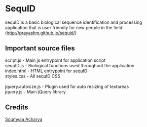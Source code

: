 SequID
======
sequID is a basic biological sequence identification and processing application that is user friendly for new people in the field. (http://prayashm.github.io/sequid/)
 
<h2>Important source files</h2>
script.js - Main js entrypoint for application script<br />
sequID.js - Biological functions used throughout the application<br />
index.html - HTML entrypoint for sequID<br />
styles.css - All sequID CSS<br />
<br />
jquery.autosize.js - Plugin used for auto resizing of textareas<br />
jquery.js - Main jQuery library<br />

<h2>Credits</h2>
<a href="http://fb.com/soumyaa.acharya.1">Soumyaa Acharya</a></br>